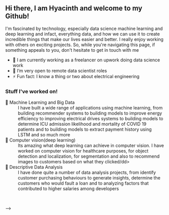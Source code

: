 ## Hi there,  I am Hyacinth and welcome to my Github! 


 I'm fascinated by technology, especially  data science machine learning and deep learning and infact, everything data,
and how we can use it to create incredible things that make our lives
easier and better. I really enjoy working with others on exciting projects.
So, while you're navigating this page, if something appeals to you,
don't hesitate to get in touch with me

- 🔭 I am currently working as a freelancer on upwork doing data science work
- 🌱 I’m very open to remote data scientist roles
- ⚡ Fun fact: I know a thing or two about electrical engineering

### Stuff I've worked on!
<dl>
  <dt>🔭 Machine Learning and Big Data</dt>
  <dd>I have built a wide range of applications using machine learning, from building recommender systems to building models to improve energy efficiency to improving electrical drives systems to building models to determine ICU admission likelihood and mortality of COVID 19 patients and to building models to extract payment history using LSTM and so much more</dd>
  <dt>🌱 Computer vision(deep learning)</dt>
  <dd>Its amazing what deep learning can achieve in computer vision. I have worked on computer vision for healthcare purposes, for object detection and localization,
  for segmentation and also to recommend images to customers based on what they clicked/dd>
  <dt>👯 Descriptive Data Analysis</dt>
  <dd> I have done quite a number of data analysis projects, from identify customer purchasing behaviours to generate insights,
  determine the customers who would fault a loan and to analyzing factors that contributed to higher salaries among developers</dd>
</dl>



<br />

-->
